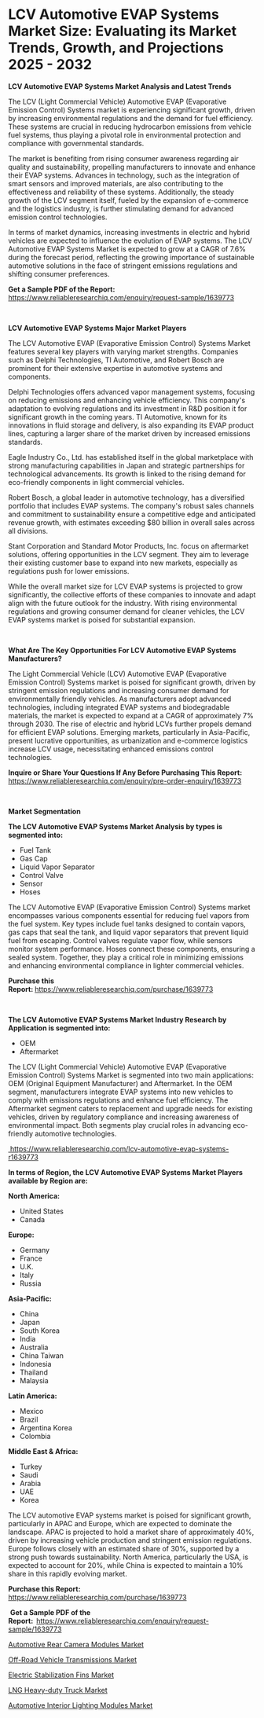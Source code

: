 <p><h1>LCV Automotive EVAP Systems Market Size: Evaluating its Market Trends, Growth, and Projections 2025 - 2032</h1></p><p><strong>LCV Automotive EVAP Systems Market Analysis and Latest Trends</strong></p>
<p><p>The LCV (Light Commercial Vehicle) Automotive EVAP (Evaporative Emission Control) Systems market is experiencing significant growth, driven by increasing environmental regulations and the demand for fuel efficiency. These systems are crucial in reducing hydrocarbon emissions from vehicle fuel systems, thus playing a pivotal role in environmental protection and compliance with governmental standards. </p><p>The market is benefiting from rising consumer awareness regarding air quality and sustainability, propelling manufacturers to innovate and enhance their EVAP systems. Advances in technology, such as the integration of smart sensors and improved materials, are also contributing to the effectiveness and reliability of these systems. Additionally, the steady growth of the LCV segment itself, fueled by the expansion of e-commerce and the logistics industry, is further stimulating demand for advanced emission control technologies.</p><p>In terms of market dynamics, increasing investments in electric and hybrid vehicles are expected to influence the evolution of EVAP systems. The LCV Automotive EVAP Systems Market is expected to grow at a CAGR of 7.6% during the forecast period, reflecting the growing importance of sustainable automotive solutions in the face of stringent emissions regulations and shifting consumer preferences.</p></p>
<p><strong>Get a Sample PDF of the Report:&nbsp;</strong> <a href="https://www.reliableresearchiq.com/enquiry/request-sample/1639773?utm_campaign=1123&utm_medium=2&utm_source=Github&utm_content=ia&utm_term=30032025&utm_id=lcv-automotive-evap-systems">https://www.reliableresearchiq.com/enquiry/request-sample/1639773</a></p>
<p>&nbsp;</p>
<p><strong>LCV Automotive EVAP Systems Major Market Players</strong></p>
<p><p>The LCV Automotive EVAP (Evaporative Emission Control) Systems Market features several key players with varying market strengths. Companies such as Delphi Technologies, TI Automotive, and Robert Bosch are prominent for their extensive expertise in automotive systems and components.</p><p>Delphi Technologies offers advanced vapor management systems, focusing on reducing emissions and enhancing vehicle efficiency. This company's adaptation to evolving regulations and its investment in R&D position it for significant growth in the coming years. TI Automotive, known for its innovations in fluid storage and delivery, is also expanding its EVAP product lines, capturing a larger share of the market driven by increased emissions standards.</p><p>Eagle Industry Co., Ltd. has established itself in the global marketplace with strong manufacturing capabilities in Japan and strategic partnerships for technological advancements. Its growth is linked to the rising demand for eco-friendly components in light commercial vehicles.</p><p>Robert Bosch, a global leader in automotive technology, has a diversified portfolio that includes EVAP systems. The company's robust sales channels and commitment to sustainability ensure a competitive edge and anticipated revenue growth, with estimates exceeding $80 billion in overall sales across all divisions.</p><p>Stant Corporation and Standard Motor Products, Inc. focus on aftermarket solutions, offering opportunities in the LCV segment. They aim to leverage their existing customer base to expand into new markets, especially as regulations push for lower emissions.</p><p>While the overall market size for LCV EVAP systems is projected to grow significantly, the collective efforts of these companies to innovate and adapt align with the future outlook for the industry. With rising environmental regulations and growing consumer demand for cleaner vehicles, the LCV EVAP systems market is poised for substantial expansion.</p></p>
<p>&nbsp;</p>
<p><strong>What Are The Key Opportunities For LCV Automotive EVAP Systems Manufacturers?</strong></p>
<p><p>The Light Commercial Vehicle (LCV) Automotive EVAP (Evaporative Emission Control) Systems market is poised for significant growth, driven by stringent emission regulations and increasing consumer demand for environmentally friendly vehicles. As manufacturers adopt advanced technologies, including integrated EVAP systems and biodegradable materials, the market is expected to expand at a CAGR of approximately 7% through 2030. The rise of electric and hybrid LCVs further propels demand for efficient EVAP solutions. Emerging markets, particularly in Asia-Pacific, present lucrative opportunities, as urbanization and e-commerce logistics increase LCV usage, necessitating enhanced emissions control technologies.</p></p>
<p><strong>Inquire or Share Your Questions If Any Before Purchasing This Report:</strong> <a href="https://www.reliableresearchiq.com/enquiry/pre-order-enquiry/1639773?utm_campaign=1123&utm_medium=2&utm_source=Github&utm_content=ia&utm_term=30032025&utm_id=lcv-automotive-evap-systems">https://www.reliableresearchiq.com/enquiry/pre-order-enquiry/1639773</a></p>
<p>&nbsp;</p>
<p><strong>Market Segmentation</strong></p>
<p><strong>The LCV Automotive EVAP Systems Market Analysis by types is segmented into:</strong></p>
<p><ul><li>Fuel Tank</li><li>Gas Cap</li><li>Liquid Vapor Separator</li><li>Control Valve</li><li>Sensor</li><li>Hoses</li></ul></p>
<p><p>The LCV Automotive EVAP (Evaporative Emission Control) Systems market encompasses various components essential for reducing fuel vapors from the fuel system. Key types include fuel tanks designed to contain vapors, gas caps that seal the tank, and liquid vapor separators that prevent liquid fuel from escaping. Control valves regulate vapor flow, while sensors monitor system performance. Hoses connect these components, ensuring a sealed system. Together, they play a critical role in minimizing emissions and enhancing environmental compliance in lighter commercial vehicles.</p></p>
<p><strong>Purchase this Report:&nbsp;</strong><a href="https://www.reliableresearchiq.com/purchase/1639773?utm_campaign=1123&utm_medium=2&utm_source=Github&utm_content=ia&utm_term=30032025&utm_id=lcv-automotive-evap-systems">https://www.reliableresearchiq.com/purchase/1639773</a></p>
<p>&nbsp;</p>
<p><strong>The LCV Automotive EVAP Systems Market Industry Research by Application is segmented into:</strong></p>
<p><ul><li>OEM</li><li>Aftermarket</li></ul></p>
<p><p>The LCV (Light Commercial Vehicle) Automotive EVAP (Evaporative Emission Control) Systems Market is segmented into two main applications: OEM (Original Equipment Manufacturer) and Aftermarket. In the OEM segment, manufacturers integrate EVAP systems into new vehicles to comply with emissions regulations and enhance fuel efficiency. The Aftermarket segment caters to replacement and upgrade needs for existing vehicles, driven by regulatory compliance and increasing awareness of environmental impact. Both segments play crucial roles in advancing eco-friendly automotive technologies.</p></p>
<p><a href="https://www.reliableresearchiq.com/lcv-automotive-evap-systems-r1639773?utm_campaign=1123&utm_medium=2&utm_source=Github&utm_content=ia&utm_term=30032025&utm_id=lcv-automotive-evap-systems">&nbsp;https://www.reliableresearchiq.com/lcv-automotive-evap-systems-r1639773</a></p>
<p><strong>In terms of Region, the LCV Automotive EVAP Systems Market Players available by Region are:</strong></p>
<p>
    <p> <strong> North America: </strong>
        <ul>
            <li>United States</li>
            <li>Canada</li>
        </ul>
        </p> 
    <p> <strong> Europe: </strong>
        <ul>
            <li>Germany</li>
            <li>France</li>
            <li>U.K.</li>
            <li>Italy</li>
            <li>Russia</li>
        </ul>
        </p> 
    <p> <strong> Asia-Pacific: </strong>
        <ul>
            <li>China</li>
            <li>Japan</li>
            <li>South Korea</li>
            <li>India</li>
            <li>Australia</li>
            <li>China Taiwan</li>
            <li>Indonesia</li>
            <li>Thailand</li>
            <li>Malaysia</li>
        </ul>
        </p> 
    <p> <strong> Latin America: </strong>
        <ul>
            <li>Mexico</li>
            <li>Brazil</li>
            <li>Argentina Korea</li>
            <li>Colombia</li>
        </ul>
        </p> 
    <p> <strong> Middle East & Africa: </strong>
        <ul>
            <li>Turkey</li>
            <li>Saudi</li>
            <li>Arabia</li>
            <li>UAE</li>
            <li>Korea</li>
        </ul>
    </p>
    </p>
<p><p>The LCV automotive EVAP systems market is poised for significant growth, particularly in APAC and Europe, which are expected to dominate the landscape. APAC is projected to hold a market share of approximately 40%, driven by increasing vehicle production and stringent emission regulations. Europe follows closely with an estimated share of 30%, supported by a strong push towards sustainability. North America, particularly the USA, is expected to account for 20%, while China is expected to maintain a 10% share in this rapidly evolving market.</p></p>
<p><strong>Purchase this Report: </strong><a href="https://www.reliableresearchiq.com/purchase/1639773?utm_campaign=1123&utm_medium=2&utm_source=Github&utm_content=ia&utm_term=30032025&utm_id=lcv-automotive-evap-systems">https://www.reliableresearchiq.com/purchase/1639773</a></p>
<p>&nbsp;<strong>Get a Sample PDF of the Report:&nbsp;&nbsp;</strong><a href="https://www.reliableresearchiq.com/enquiry/request-sample/1639773?utm_campaign=1123&utm_medium=2&utm_source=Github&utm_content=ia&utm_term=30032025&utm_id=lcv-automotive-evap-systems">https://www.reliableresearchiq.com/enquiry/request-sample/1639773</a></p>
<p><strong></strong></p>
<p><p><a href="https://github.com/lontohhikma/Market-Research-Report-List-1/blob/main/automotive-rear-camera-modules-market.md?utm_campaign=1123&utm_medium=2&utm_source=Github&utm_content=ia&utm_term=30032025&utm_id=lcv-automotive-evap-systems">Automotive Rear Camera Modules Market</a></p><p><a href="https://github.com/puttslukis59/Market-Research-Report-List-1/blob/main/off-road-vehicle-transmissions-market.md?utm_campaign=1123&utm_medium=2&utm_source=Github&utm_content=ia&utm_term=30032025&utm_id=lcv-automotive-evap-systems">Off-Road Vehicle Transmissions Market</a></p><p><a href="https://github.com/laverkyllozc/Market-Research-Report-List-1/blob/main/electric-stabilization-fins-market.md?utm_campaign=1123&utm_medium=2&utm_source=Github&utm_content=ia&utm_term=30032025&utm_id=lcv-automotive-evap-systems">Electric Stabilization Fins Market</a></p><p><a href="https://github.com/steegeneat/Market-Research-Report-List-1/blob/main/lng-heavy-duty-truck-market.md?utm_campaign=1123&utm_medium=2&utm_source=Github&utm_content=ia&utm_term=30032025&utm_id=lcv-automotive-evap-systems">LNG Heavy-duty Truck Market</a></p><p><a href="https://github.com/clemmheisefy/Market-Research-Report-List-1/blob/main/automotive-interior-lighting-modules-market.md?utm_campaign=1123&utm_medium=2&utm_source=Github&utm_content=ia&utm_term=30032025&utm_id=lcv-automotive-evap-systems">Automotive Interior Lighting Modules Market</a></p></p>